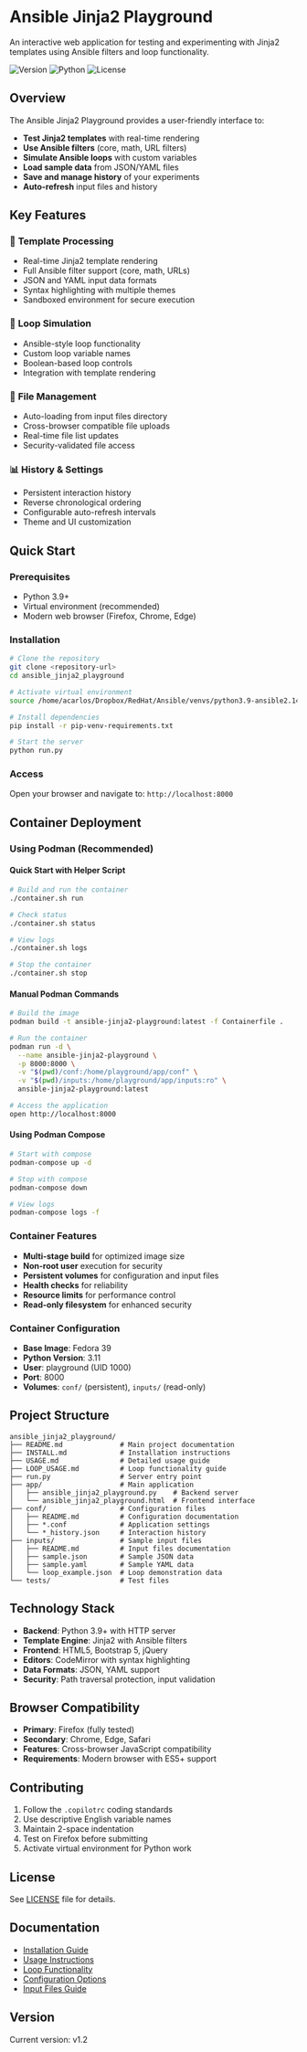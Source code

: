# Ansible Jinja2 Playground

An interactive web application for testing and experimenting with Jinja2 templates using Ansible filters and loop functionality.

![Version](https://img.shields.io/badge/version-1.2-blue.svg)
![Python](https://img.shields.io/badge/python-3.9+-green.svg)
![License](https://img.shields.io/badge/license-MIT-blue.svg)

## Overview

The Ansible Jinja2 Playground provides a user-friendly interface to:

- **Test Jinja2 templates** with real-time rendering
- **Use Ansible filters** (core, math, URL filters)
- **Simulate Ansible loops** with custom variables
- **Load sample data** from JSON/YAML files
- **Save and manage history** of your experiments
- **Auto-refresh** input files and history

## Key Features

### 🎯 **Template Processing**
- Real-time Jinja2 template rendering
- Full Ansible filter support (core, math, URLs)
- JSON and YAML input data formats
- Syntax highlighting with multiple themes
- Sandboxed environment for secure execution

### 🔄 **Loop Simulation**
- Ansible-style loop functionality
- Custom loop variable names
- Boolean-based loop controls
- Integration with template rendering

### 📁 **File Management**
- Auto-loading from input files directory
- Cross-browser compatible file uploads
- Real-time file list updates
- Security-validated file access

### 📊 **History & Settings**
- Persistent interaction history
- Reverse chronological ordering
- Configurable auto-refresh intervals
- Theme and UI customization

## Quick Start

### Prerequisites
- Python 3.9+
- Virtual environment (recommended)
- Modern web browser (Firefox, Chrome, Edge)

### Installation
```bash
# Clone the repository
git clone <repository-url>
cd ansible_jinja2_playground

# Activate virtual environment
source /home/acarlos/Dropbox/RedHat/Ansible/venvs/python3.9-ansible2.14/bin/activate

# Install dependencies
pip install -r pip-venv-requirements.txt

# Start the server
python run.py
```

### Access
Open your browser and navigate to: `http://localhost:8000`

## Container Deployment

### Using Podman (Recommended)

#### Quick Start with Helper Script
```bash
# Build and run the container
./container.sh run

# Check status
./container.sh status

# View logs
./container.sh logs

# Stop the container
./container.sh stop
```

#### Manual Podman Commands
```bash
# Build the image
podman build -t ansible-jinja2-playground:latest -f Containerfile .

# Run the container
podman run -d \
  --name ansible-jinja2-playground \
  -p 8000:8000 \
  -v "$(pwd)/conf:/home/playground/app/conf" \
  -v "$(pwd)/inputs:/home/playground/app/inputs:ro" \
  ansible-jinja2-playground:latest

# Access the application
open http://localhost:8000
```

#### Using Podman Compose
```bash
# Start with compose
podman-compose up -d

# Stop with compose
podman-compose down

# View logs
podman-compose logs -f
```

### Container Features

- **Multi-stage build** for optimized image size
- **Non-root user** execution for security
- **Persistent volumes** for configuration and input files
- **Health checks** for reliability
- **Resource limits** for performance control
- **Read-only filesystem** for enhanced security

### Container Configuration

- **Base Image**: Fedora 39
- **Python Version**: 3.11
- **User**: playground (UID 1000)
- **Port**: 8000
- **Volumes**: `conf/` (persistent), `inputs/` (read-only)

## Project Structure

```
ansible_jinja2_playground/
├── README.md              # Main project documentation
├── INSTALL.md             # Installation instructions
├── USAGE.md               # Detailed usage guide
├── LOOP_USAGE.md          # Loop functionality guide
├── run.py                 # Server entry point
├── app/                   # Main application
│   ├── ansible_jinja2_playground.py    # Backend server
│   └── ansible_jinja2_playground.html  # Frontend interface
├── conf/                  # Configuration files
│   ├── README.md          # Configuration documentation
│   ├── *.conf             # Application settings
│   └── *_history.json     # Interaction history
├── inputs/                # Sample input files
│   ├── README.md          # Input files documentation
│   ├── sample.json        # Sample JSON data
│   ├── sample.yaml        # Sample YAML data
│   └── loop_example.json  # Loop demonstration data
└── tests/                 # Test files
```

## Technology Stack

- **Backend**: Python 3.9+ with HTTP server
- **Template Engine**: Jinja2 with Ansible filters
- **Frontend**: HTML5, Bootstrap 5, jQuery
- **Editors**: CodeMirror with syntax highlighting
- **Data Formats**: JSON, YAML support
- **Security**: Path traversal protection, input validation

## Browser Compatibility

- **Primary**: Firefox (fully tested)
- **Secondary**: Chrome, Edge, Safari
- **Features**: Cross-browser JavaScript compatibility
- **Requirements**: Modern browser with ES5+ support

## Contributing

1. Follow the `.copilotrc` coding standards
2. Use descriptive English variable names
3. Maintain 2-space indentation
4. Test on Firefox before submitting
5. Activate virtual environment for Python work

## License

See [LICENSE](LICENSE) file for details.

## Documentation

- [Installation Guide](INSTALL.md)
- [Usage Instructions](USAGE.md)
- [Loop Functionality](LOOP_USAGE.md)
- [Configuration Options](conf/README.md)
- [Input Files Guide](inputs/README.md)

## Version

Current version: v1.2
